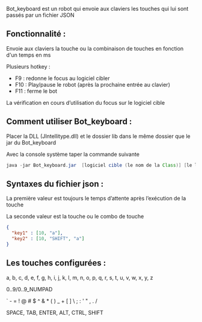 Bot_keyboard est un robot qui envoie aux claviers les touches qui lui sont passés par un fichier JSON

Fonctionnalité : 
-------------------
Envoie aux claviers la touche ou la combinaison de touches en fonction d'un temps en ms

Plusieurs hotkey :
-	F9 : redonne le focus au logiciel cibler
-	F10 : Play/pause le robot (après la prochaine entrée au clavier)
-	F11 : ferme le bot

La vérification en cours d’utilisation du focus sur le logiciel cible

Comment utiliser Bot_keyboard :
-------------------
Placer la DLL (JIntellitype.dll) et le dossier lib dans le même dossier que le jar du Bot_keyboard

Avec la console système taper la commande suivante

``` java
java -jar Bot_keyboard.jar  [logiciel cible (le nom de la Class)] [le lien du fichier JSON]
```

Syntaxes du fichier json :
-------------------
La première valeur est toujours le temps d’attente après l’exécution de la touche

La seconde valeur est la touche ou le combo de touche
``` Json
{
  "key1" : [10, "a"],
  "key2" : [10, "SHIFT", "a"]
}
```
Les touches configurées : 
-------------------
a, b, c, d, e, f, g, h, i, j, k, l, m, n, o, p, q, r, s, t, u, v, w, x, y, z

0..9/0..9_NUMPAD

` - = ! @ # $ ^ & * ( ) _ + [ ] \ ; : ' " , . /

SPACE, TAB, ENTER, ALT, CTRL, SHIFT


